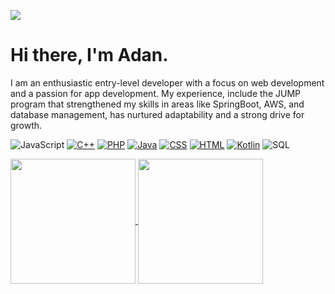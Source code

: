 
![](https://komarev.com/ghpvc/?username=viveroa2291&color=green)

# Hi there, I'm Adan. 

I am an enthusiastic entry-level developer with a focus on web development and a passion for app development.
My experience, include the JUMP program that strengthened my skills in areas like SpringBoot, AWS, and database management, has nurtured adaptability and a strong drive for growth. 
<!--
<img align="left" width="47%" src="https://github-readme-stats.vercel.app/api/top-langs/?username=viveroa2291&layout=compact"/> 
<img align="left" width="47%" src="https://github-readme-stats.vercel.app/api?username=viveroa2291&show_icons=true&theme=radical"/>
-->
![JavaScript](https://img.shields.io/badge/javascript%20-%23323330.svg?&style=for-the-badge&logo=javascript&logoColor=%23F7DF1E)
[![C++](https://img.shields.io/badge/C++-A8B9CC?style=for-the-badge&logo=c%2B%2B&logoColor=white)](https://github.com/viveroa2291/README.md)
[![PHP](https://img.shields.io/badge/PHP-777BB4?style=for-the-badge&logo=php&logoColor=white)](https://github.com/viveroa2291/README.md)
[![Java](https://img.shields.io/badge/Java-007396?style=for-the-badge&logo=java&logoColor=white)](https://github.com/viveroa2291/README.md)
[![CSS](https://img.shields.io/badge/CSS-1572B6?style=for-the-badge&logo=css3&logoColor=white)](https://github.com/viveroa2291/README.md)
[![HTML](https://img.shields.io/badge/HTML-E34F26?style=for-the-badge&logo=html5&logoColor=white)](https://github.com/viveroa2291/README.md)
[![Kotlin](https://img.shields.io/badge/Kotlin-0095D5?style=for-the-badge&logo=kotlin&logoColor=white)](https://github.com/viveroa2291/README.md)
![SQL](https://img.shields.io/badge/SQL-4169E1?style=for-the-badge&logo=postgresql&logoColor=fff)

<a href="https://github.com/viveroa2291/github-readme-stats">
  <img height=200 align="center" src="https://github-readme-stats.vercel.app/api?username=viveroa2291" />
</a>
<a href="https://github.com/viveroa2291/convoychat">
  <img height=200 align="center" src="https://github-readme-stats.vercel.app/api/top-langs?username=viveroa2291&layout=compact&langs_count=8&card_width=320" />
</a>
